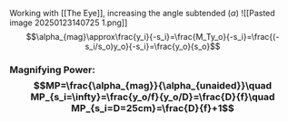 Working with [[The Eye]], increasing the angle subtended ($\alpha$)
![[Pasted image 20250123140725 1.png]]
$$\alpha_{mag}\approx\frac{y_i}{-s_i}=\frac{M_Ty_o}{-s_i}=\frac{(-s_i/s_o)y_o}{-s_i}=\frac{y_o}{s_o}$$
### Magnifying Power:$$MP=\frac{\alpha_{mag}}{\alpha_{unaided}}\quad MP_{s_i=\infty}=\frac{y_o/f}{y_o/D}=\frac{D}{f}\quad MP_{s_i=D=25cm}=\frac{D}{f}+1$$